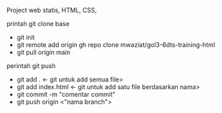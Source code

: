 
Project web statis, HTML, CSS, 

printah git clone base
- git init
- git remote add origin gh repo clone mwaziat/gol3-6dts-training-html
- git pull origin main


perintah git push
- git add . <- git untuk add semua file>
- git add index.html <- git untuk add satu file berdasarkan nama>
- git commit -m "comentar commit"
- git push origin <"nama branch">
